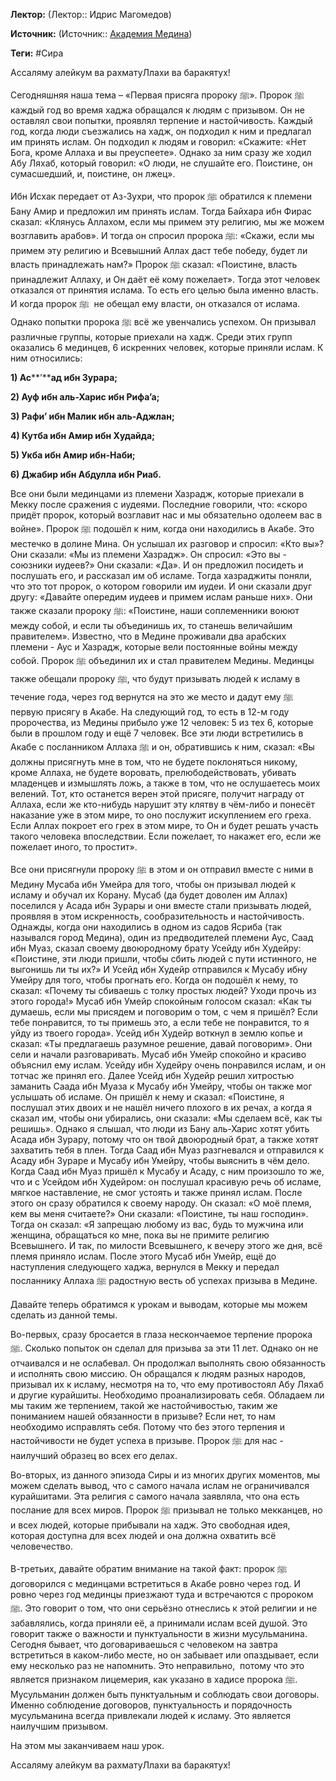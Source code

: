 **Лектор:** (Лектор:: Идрис Магомедов)

**Источник:** (Источник:: [Академия Медина](https://web.medinaschool.org/school/))

**Теги:** #Сира

Ассаляму алейкум ва рахматуЛлахи ва баракятух!


Сегодняшняя наша тема – «Первая присяга пророку ﷺ». Пророк ﷺ каждый год во время хаджа обращался к людям с призывом. Он не оставлял свои попытки, проявлял терпение и настойчивость. Каждый год, когда люди съезжались на хадж, он подходил к ним и предлагал им принять ислам. Он подходил к людям и говорил: «Скажите: «Нет Бога, кроме Аллаха и вы преуспеете». Однако за ним сразу же ходил Абу Ляхаб, который говорил: «О люди, не слушайте его. Поистине, он сумасшедший, и, поистине, он лжец».


Ибн Исхак передает от Аз-Зухри, что пророк ﷺ обратился к племени Бану Амир и предложил им принять ислам. Тогда Байхара ибн Фирас сказал: «Клянусь Аллахом, если мы примем эту религию, мы же можем возглавить арабов». И тогда он спросил пророка ﷺ: «Скажи, если мы примем эту религию и Всевышний Аллах даст тебе победу, будет ли власть принадлежать нам?» Пророк ﷺ сказал: «Поистине, власть принадлежит Аллаху, и Он даёт её кому пожелает». Тогда этот человек отказался от принятия ислама. То есть его целью была именно власть. И когда пророк ﷺ  не обещал ему власти, он отказался от ислама. Однако попытки пророка ﷺ всё же увенчались успехом. Он призывал различные группы, которые приехали на хадж. Среди этих групп оказались 6 мединцев, 6 искренних человек, которые приняли ислам. К ним относились:


**1) Ас****’****ад ибн Зурара;**


**2) Ауф ибн аль-Харис ибн Рифа’а;**


**3) Рафи’ ибн Малик ибн аль-Аджлан;**


**4) Кутба ибн Амир ибн Худайда;**


**5) Укба ибн Амир ибн-Наби;**


**6) Джабир ибн Абдулла ибн Риаб.** 


Все они были мединцами из племени Хазрадж, которые приехали в Мекку после сражения с иудеями. Последние говорили, что: «скоро придёт пророк, который возглавит нас и мы обязательно одолеем вас в войне». Пророк ﷺ подошёл к ним, когда они находились в Акабе. Это местечко в долине Мина. Он услышал их разговор и спросил: «Кто вы»? Они сказали: «Мы из племени Хазрадж». Он спросил: «Это вы - союзники иудеев?» Они сказали: «Да». И он предложил посидеть и послушать его, и рассказал им об исламе. Тогда хазраджиты поняли, что это тот пророк, о котором говорили им иудеи. И они сказали друг другу: «Давайте опередим иудеев и примем ислам раньше них». Они также сказали пророку ﷺ: «Поистине, наши соплеменники воюют между собой, и если ты объединишь их, то станешь величайшим правителем». Известно, что в Медине проживали два арабских племени - Аус и Хазрадж, которые вели постоянные войны между собой. Пророк ﷺ объединил их и стал правителем Медины. Мединцы также обещали пророку ﷺ, что будут призывать людей к исламу в течение года, через год вернутся на это же место и дадут ему ﷺ первую присягу в Акабе. На следующий год, то есть в 12-м году пророчества, из Медины прибыло уже 12 человек: 5 из тех 6, которые были в прошлом году и ещё 7 человек. Все эти люди встретились в Акабе с посланником Аллаха ﷺ и он, обратившись к ним, сказал: «Вы должны присягнуть мне в том, что не будете поклоняться никому, кроме Аллаха, не будете воровать, прелюбодействовать, убивать младенцев и измышлять ложь, а также в том, что не ослушаетесь моих велений. Тот, кто останется верен этой присяге, получит награду от Аллаха, если же кто-нибудь нарушит эту клятву в чём-либо и понесёт наказание уже в этом мире, то оно послужит искуплением его греха. Если Аллах покроет его грех в этом мире, то Он и будет решать участь такого человека впоследствии. Если пожелает, то накажет его, если же пожелает иного, то простит». 


Все они присягнули пророку ﷺ в этом и он отправил вместе с ними в Медину Мусаба ибн Умейра для того, чтобы он призывал людей к исламу и обучал их Корану. Мусаб (да будет доволен им Аллах) поселился у Асада ибн Зурары и они вместе стали призывать людей, проявляя в этом искренность, сообразительность и настойчивость. Однажды, когда они находились в одном из садов Ясриба (так назывался город Медина), один из предводителей племени Аус, Саад ибн Муаз, сказал своему двоюродному брату Усейду ибн Худейру: «Поистине, эти люди пришли, чтобы сбить людей с пути истинного, не выгонишь ли ты их?» И Усейд ибн Худейр отправился к Мусабу ибну Умейру для того, чтобы прогнать его. Когда он подошёл к нему, то сказал: «Почему ты сбиваешь с толку простых людей? Уходи прочь из этого города!» Мусаб ибн Умейр спокойным голосом сказал: «Как ты думаешь, если мы присядем и поговорим о том, с чем я пришёл? Если тебе понравится, то ты примешь это, а если тебе не понравится, то я уйду из твоего города». Усейд ибн Худейр воткнул в землю копье и сказал: «Ты предлагаешь разумное решение, давай поговорим». Они сели и начали разговаривать. Мусаб ибн Умейр спокойно и красиво объяснил ему ислам. Усейду ибн Худейру очень понравился ислам, и он тотчас же принял его. Далее Усейд ибн Худейр решил хитростью заманить Саада ибн Муаза к Мусабу ибн Умейру, чтобы он также мог услышать об исламе. Он пришёл к нему и сказал: «Поистине, я послушал этих двоих и не нашёл ничего плохого в их речах, а когда я сказал им, чтобы они убирались, они сказали: «Мы сделаем всё, как ты решишь». Однако я слышал, что люди из Бану аль-Харис хотят убить Асада ибн Зурару, потому что он твой двоюродный брат, а также хотят захватить тебя в плен. Тогда Саад ибн Муаз разгневался и отправился к Асаду ибн Зураре и Мусабу ибн Умейру, чтобы выяснить в чём дело. Когда Саад ибн Муаз пришёл к Мусабу и Асаду, с ним произошло то же, что и с Усейдом ибн Худейром: он послушал красивую речь об исламе, мягкое наставление, не смог устоять и также принял ислам. После этого он сразу обратился к своему народу. Он сказал: «О моё племя, кем вы меня считаете?» Они сказали: «Поистине, ты наш господин». Тогда он сказал: «Я запрещаю любому из вас, будь то мужчина или женщина, обращаться ко мне, пока вы не примите религию Всевышнего. И так, по милости Всевышнего, к вечеру этого же дня, всё племя приняло ислам. После этого Мусаб ибн Умейр, ещё до наступления следующего хаджа, вернулся в Мекку и передал посланнику Аллаха ﷺ радостную весть об успехах призыва в Медине.


Давайте теперь обратимся к урокам и выводам, которые мы можем сделать из данной темы.


Во-первых, сразу бросается в глаза нескончаемое терпение пророка ﷺ. Сколько попыток он сделал для призыва за эти 11 лет. Однако он не отчаивался и не ослабевал. Он продолжал выполнять свою обязанность и исполнять свою миссию. Он обращался к людям разных народов, призывал их к исламу, несмотря на то, что ему противостоял Абу Ляхаб и другие курайшиты. Необходимо проанализировать себя. Обладаем ли мы таким же терпением, такой же настойчивостью, таким же пониманием нашей обязанности в призыве? Если нет, то нам необходимо исправлять себя. Потому что без этого терпения и настойчивости не будет успеха в призыве. Пророк ﷺ для нас - наилучший образец во всех его делах.


Во-вторых, из данного эпизода Сиры и из многих других моментов, мы можем сделать вывод, что с самого начала ислам не ограничивался курайшитами. Эта религия с самого начала заявляла, что она есть послание для всех миров. Пророк ﷺ призывал не только мекканцев, но и всех людей, которые прибывали на хадж. Это свободная идея, которая доступна для всех людей и она должна охватить всё человечество.


В-третьих, давайте обратим внимание на такой факт: пророк ﷺ договорился с мединцами встретиться в Акабе ровно через год. И ровно через год мединцы приезжают туда и встречаются с пророком ﷺ. Это говорит о том, что они серьёзно отнеслись к этой религии и не забавлялись, когда приняли её, а принимали ислам всей душой. Это говорит также о важности и пунктуальности в жизни мусульманина. Сегодня бывает, что договариваешься с человеком на завтра встретиться в каком-либо месте, но он забывает или опаздывает, если ему несколько раз не напомнить. Это неправильно,  потому что это является признаком лицемерия, как указано в хадисе пророка ﷺ. Мусульманин должен быть пунктуальным и соблюдать свои договоры. Именно соблюдение договоров, пунктуальность и порядочность мусульманина всегда привлекали людей к исламу. Это является наилучшим призывом.


На этом мы заканчиваем наш урок.


Ассаляму алейкум ва рахматуЛлахи ва баракятух!


 

